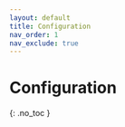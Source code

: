 ```yaml
---
layout: default
title: Configuration
nav_order: 1
nav_exclude: true
---
```


# Configuration
{: .no_toc }

